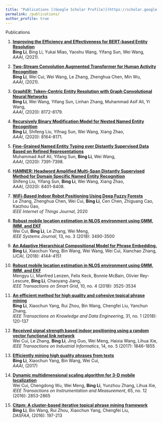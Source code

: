 ```yaml
---
title: "Publications [(Google Scholar Profile)](https://scholar.google.com/citations?user=fLbZnrgAAAAJ&hl=zh-CN)"
permalink: /publications/
author_profile: true
---
```



Publications

1. <b>[Improving the Efficiency and Effectiveness for BERT-based Entity Resolution]()</b> <br> 
<b>Bing Li</b>, Bing Li, Yukai Miao, Yaoshu Wang, Yifang Sun, Wei Wang, <br>
<i>AAAI</i>, (2021).

1. <b>[Two-Stream Convolution Augmented Transformer for Human Activity Recognition](pdf/THAT.pdf)</b> <br> 
<b>Bing Li</b>, Wei Cui, Wei Wang, Le Zhang, Zhenghua Chen, Min Wu,<br>
<i>AAAI</i>, (2021).

1. <b>[GraphER: Token-Centric Entity Resolution with Graph Convolutional Neural Networks](https://www.aaai.org/Papers/AAAI/2020GB/AAAI-LiB.10313.pdf)</b> <br> 
<b>Bing Li</b>, Wei Wang, Yifang Sun, Linhan Zhang, Muhammad Asif Ali, Yi Wang,<br>
<i>AAAI</i>, (2020): 8172-8179.

1. <b>[Recursively Binary Modification Model for Nested Named Entity Recognition](https://www.aaai.org/Papers/AAAI/2020GB/AAAI-LiB.9947.pdf)</b> <br> 
<b>Bing Li</b>, Shifeng Liu, Yifnag Sun, Wei Wang, Xiang Zhao,<br>
<i>AAAI</i>, (2020): 8164-8171.

1. <b>[Fine-Grained Named Entity Typing over Distantly Supervised Data Based on Refined Representations](https://www.aaai.org/Papers/AAAI/2020GB/AAAI-AliM.2531.pdf)</b> <br> 
Muhammad Asif Ali, Yifang Sun, <b>Bing Li</b>, Wei Wang,<br>
<i>AAAI</i>, (2020): 7391-7398.

1. <b>[HAMNER: Headword Amplified Multi-Span Distantly Supervised Method for Domain Specific Named Entity Recognition](https://www.aaai.org/Papers/AAAI/2020GB/AAAI-LiuS.6346.pdf)</b> <br> 
Shifeng Liu, Yifang Sun, <b>Bing Li</b>, Wei Wang, Xiang Zhao,<br>
<i>AAAI</i>, (2020): 8401-8408.

1. <b>[WiFi-Based Indoor Robot Positioning Using Deep Fuzzy Forests](https://ieeexplore.ieee.org/abstract/document/9060874/)</b> <br> 
Le Zhang, Zhenghua Chen, Wei Cui, <b>Bing Li</b>, Cen Chen, Zhiguang Cao, Kaizhou Gao,<br>
<i>IEEE Internet of Things Journal</i>, 2020

1. <b>[Robust mobile location estimation in NLOS environment using GMM, IMM, and EKF](https://ieeexplore.ieee.org/abstract/document/8463499/)</b> <br> 
Wei Cui, <b>Bing Li</b>, Le Zhang, Wei Meng,<br>
<i>IEEE Systems Journal</i>, 13, no. 3 (2018): 3490-3500

1. <b>[An Adaptive Hierarchical Compositional Model for Phrase Embedding.](https://www.ijcai.org/Proceedings/2018/0576.pdf)</b> <br> 
<b>Bing Li</b>, Xiaochun Yang, Bin Wang, Wei Wang, Wei Cui, Xianchao Zhang,<br>
<i>IJCAI</i>, (2018): 4144-4151

1. <b>[Robust mobile location estimation in NLOS environment using GMM, IMM, and EKF](https://ieeexplore.ieee.org/abstract/document/8347121/)</b> <br> 
Mengyu Li, Manfred Lenzen, Felix Keck, Bonnie McBain, Olivier Rey-Lescure, <b>Bing Li</b>, Chaoyang Jiang,<br>
<i>IEEE Transactions on Smart Grid</i>, 10, no. 4 (2018): 3525-3534

1. <b>[An efficient method for high quality and cohesive topical phrase mining](https://ieeexplore.ieee.org/abstract/document/8332520/)</b> <br> 
<b>Bing Li</b>, Xiaochun Yang, Rui Zhou, Bin Wang, Chengfei Liu, Yanchun Zhang,<br>
<i>IEEE Transactions on Knowledge and Data Engineering</i>, 31, no. 1 (2018): 120-137

1. <b>[Received signal strength based indoor positioning using a random vector functional link network](https://ieeexplore.ieee.org/abstract/document/8063349/)</b> <br> 
Wei Cui, Le Zhang, <b>Bing Li</b>, Jing Guo, Wei Meng, Haixia Wang, Lihua Xie,<br>
<i>IEEE Transactions on Industrial Informatics</i>, 14, no. 5 (2017): 1846-1855

1. <b>[Efficiently mining high quality phrases from texts](https://ieeexplore.ieee.org/abstract/document/8063349/)</b> <br> 
<b>Bing Li</b>, Xiaochun Yang, Bin Wang, Wei Cui,<br>
<i>AAAI</i>, (2017)

1. <b>[Dynamic multidimensional scaling algorithm for 3-D mobile localization](https://ieeexplore.ieee.org/abstract/document/7588084/)</b> <br> 
Wei Cui, Chengdong Wu, Wei Meng, <b>Bing Li</b>, Yunzhou Zhang, Lihua Xie,<br>
<i>IEEE Transactions on Instrumentation and Measurement</i>, 65, no. 12 (2016): 2853-2865

1. <b>[Citpm: A cluster-based iterative topical phrase mining framework](https://link.springer.com/chapter/10.1007/978-3-319-32025-0_13)</b> <br> 
<b>Bing Li</b>, Bin Wang, Rui Zhou, Xiaochun Yang, Chengfei Liu,<br>
<i>DASFAA</i>, (2016): 197-213

